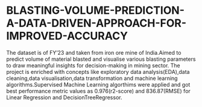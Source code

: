 # BLASTING-VOLUME-PREDICTION-A-DATA-DRIVEN-APPROACH-FOR-IMPROVED-ACCURACY

The dataset is of FY’23 and taken from iron ore mine of India.Aimed to predict volume of material blasted and visualise various blasting parameters to draw meaningful insights for decision-making in mining sector. The project is enriched with concepts like exploratory data analysis(EDA),data cleaning,data visualisation,data transformation and machine learning algorithms.Supervised Machine Learning algorthims were applied and got best performance metric values as 0.976(r2-score) and 836.87(RMSE) for Linear Regression and DecisionTreeRegressor.
 
